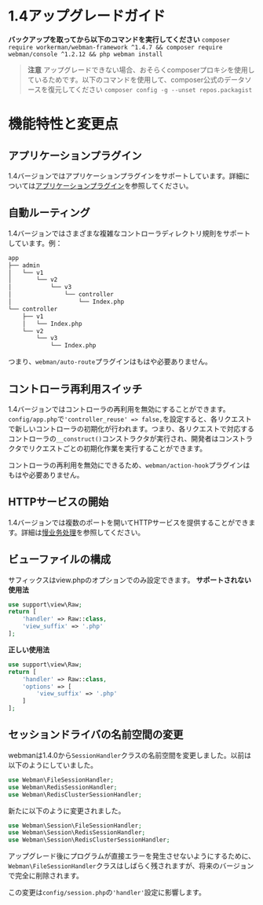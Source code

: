 # 1.4アップグレードガイド

**バックアップを取ってから以下のコマンドを実行してください**
`composer require workerman/webman-framework ^1.4.7 && composer require webman/console ^1.2.12 && php webman install`

> **注意**
> アップグレードできない場合、おそらくcomposerプロキシを使用しているためです。以下のコマンドを使用して、composer公式のデータソースを復元してください `composer config -g --unset repos.packagist`

# 機能特性と変更点

## アプリケーションプラグイン
1.4バージョンではアプリケーションプラグインをサポートしています。詳細については[アプリケーションプラグイン](../plugin/app.md)を参照してください。

## 自動ルーティング
1.4バージョンではさまざまな複雑なコントローラディレクトリ規則をサポートしています。例：
```sh
app
├── admin
│   └── v1
│       └── v2
│           └── v3
│               └── controller
│                   └── Index.php
└── controller
    ├── v1
    │   └── Index.php
    └── v2
        └── v3
            └── Index.php
```
つまり、`webman/auto-route`プラグインはもはや必要ありません。


## コントローラ再利用スイッチ
1.4バージョンではコントローラの再利用を無効にすることができます。`config/app.php`で`'controller_reuse' => false,`を設定すると、各リクエストで新しいコントローラの初期化が行われます。つまり、各リクエストで対応するコントローラの`__construct()`コンストラクタが実行され、開発者はコンストラクタでリクエストごとの初期化作業を実行することができます。

コントローラの再利用を無効にできるため、`webman/action-hook`プラグインはもはや必要ありません。

## HTTPサービスの開始
1.4バージョンでは複数のポートを開いてHTTPサービスを提供することができます。詳細は[慢业务处理](../others/task.md)を参照してください。

## ビューファイルの構成
サフィックスはview.phpのオプションでのみ設定できます。
**サポートされない使用法**
```php
use support\view\Raw;
return [
    'handler' => Raw::class,
    'view_suffix' => '.php'
];
```
**正しい使用法**
```php
use support\view\Raw;
return [
    'handler' => Raw::class,
    'options' => [
        'view_suffix' => '.php'
    ]
];
```

## セッションドライバの名前空間の変更
webmanは1.4.0から`SessionHandler`クラスの名前空間を変更しました。以前は以下のようにしていました。
```php
use Webman\FileSessionHandler;  
use Webman\RedisSessionHandler;  
use Webman\RedisClusterSessionHandler;  
```
新たに以下のように変更されました。
```php
use Webman\Session\FileSessionHandler;  
use Webman\Session\RedisSessionHandler;  
use Webman\Session\RedisClusterSessionHandler;
```

アップグレード後にプログラムが直接エラーを発生させないようにするために、`Webman\FileSessionHandler`クラスはしばらく残されますが、将来のバージョンで完全に削除されます。

この変更は`config/session.php`の`'handler'`設定に影響します。
